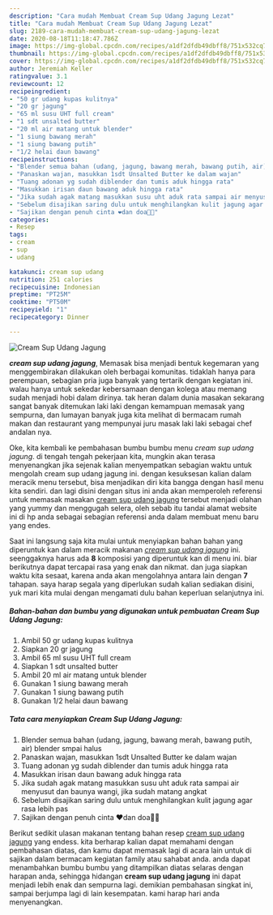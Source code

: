 ```yaml
---
description: "Cara mudah Membuat Cream Sup Udang Jagung Lezat"
title: "Cara mudah Membuat Cream Sup Udang Jagung Lezat"
slug: 2189-cara-mudah-membuat-cream-sup-udang-jagung-lezat
date: 2020-08-18T11:18:47.786Z
image: https://img-global.cpcdn.com/recipes/a1df2dfdb49dbff8/751x532cq70/cream-sup-udang-jagung-foto-resep-utama.jpg
thumbnail: https://img-global.cpcdn.com/recipes/a1df2dfdb49dbff8/751x532cq70/cream-sup-udang-jagung-foto-resep-utama.jpg
cover: https://img-global.cpcdn.com/recipes/a1df2dfdb49dbff8/751x532cq70/cream-sup-udang-jagung-foto-resep-utama.jpg
author: Jeremiah Keller
ratingvalue: 3.1
reviewcount: 12
recipeingredient:
- "50 gr udang kupas kulitnya"
- "20 gr jagung"
- "65 ml susu UHT full cream"
- "1 sdt unsalted butter"
- "20 ml air matang untuk blender"
- "1 siung bawang merah"
- "1 siung bawang putih"
- "1/2 helai daun bawang"
recipeinstructions:
- "Blender semua bahan (udang, jagung, bawang merah, bawang putih, air) blender smpai halus"
- "Panaskan wajan, masukkan 1sdt Unsalted Butter ke dalam wajan"
- "Tuang adonan yg sudah diblender dan tumis aduk hingga rata"
- "Masukkan irisan daun bawang aduk hingga rata"
- "Jika sudah agak matang masukkan susu uht aduk rata sampai air menyusut dan baunya wangi, jika sudah matang angkat"
- "Sebelum disajikan saring dulu untuk menghilangkan kulit jagung agar rasa lebih pas"
- "Sajikan dengan penuh cinta ❤️dan doa🤲🏻"
categories:
- Resep
tags:
- cream
- sup
- udang

katakunci: cream sup udang 
nutrition: 251 calories
recipecuisine: Indonesian
preptime: "PT25M"
cooktime: "PT50M"
recipeyield: "1"
recipecategory: Dinner

---
```



![Cream Sup Udang Jagung](https://img-global.cpcdn.com/recipes/a1df2dfdb49dbff8/751x532cq70/cream-sup-udang-jagung-foto-resep-utama.jpg)

<b><i>cream sup udang jagung</i></b>, Memasak bisa menjadi bentuk kegemaran yang menggembirakan dilakukan oleh berbagai komunitas. tidaklah hanya para perempuan, sebagian pria juga banyak yang tertarik dengan kegiatan ini. walau hanya untuk sekedar kebersamaan dengan kolega atau memang sudah menjadi hobi dalam dirinya. tak heran dalam dunia masakan sekarang sangat banyak ditemukan laki laki dengan kemampuan memasak yang sempurna, dan lumayan banyak juga kita melihat di bermacam rumah makan dan restaurant yang mempunyai juru masak laki laki sebagai chef andalan nya.



Oke, kita kembali ke pembahasan bumbu bumbu menu <i>cream sup udang jagung</i>. di tengah tengah pekerjaan kita, mungkin akan terasa menyenangkan jika sejenak kalian menyempatkan sebagian waktu untuk mengolah cream sup udang jagung ini. dengan kesuksesan kalian dalam meracik menu tersebut, bisa menjadikan diri kita bangga dengan hasil menu kita sendiri. dan lagi disini dengan situs ini anda akan memperoleh referensi untuk memasak masakan <u>cream sup udang jagung</u> tersebut menjadi olahan yang yummy dan menggugah selera, oleh sebab itu tandai alamat website ini di hp anda sebagai sebagian referensi anda dalam membuat menu baru yang endes.


Saat ini langsung saja kita mulai untuk menyiapkan bahan bahan yang diperuntuk kan dalam meracik makanan <u><i>cream sup udang jagung</i></u> ini. seenggaknya harus ada <b>8</b> komposisi yang diperuntuk kan di menu ini. biar berikutnya dapat tercapai rasa yang enak dan nikmat. dan juga siapkan waktu kita sesaat, karena anda akan mengolahnya antara lain dengan <b>7</b> tahapan. saya harap segala yang diperlukan sudah kalian sediakan disini, yuk mari kita mulai dengan mengamati dulu bahan keperluan selanjutnya ini.

<!--inarticleads1-->

##### Bahan-bahan dan bumbu yang digunakan untuk pembuatan Cream Sup Udang Jagung:

1. Ambil 50 gr udang kupas kulitnya
1. Siapkan 20 gr jagung
1. Ambil 65 ml susu UHT full cream
1. Siapkan 1 sdt unsalted butter
1. Ambil 20 ml air matang untuk blender
1. Gunakan 1 siung bawang merah
1. Gunakan 1 siung bawang putih
1. Gunakan 1/2 helai daun bawang




<!--inarticleads2-->

##### Tata cara menyiapkan Cream Sup Udang Jagung:

1. Blender semua bahan (udang, jagung, bawang merah, bawang putih, air) blender smpai halus
1. Panaskan wajan, masukkan 1sdt Unsalted Butter ke dalam wajan
1. Tuang adonan yg sudah diblender dan tumis aduk hingga rata
1. Masukkan irisan daun bawang aduk hingga rata
1. Jika sudah agak matang masukkan susu uht aduk rata sampai air menyusut dan baunya wangi, jika sudah matang angkat
1. Sebelum disajikan saring dulu untuk menghilangkan kulit jagung agar rasa lebih pas
1. Sajikan dengan penuh cinta ❤️dan doa🤲🏻




Berikut sedikit ulasan makanan tentang bahan resep <u>cream sup udang jagung</u> yang endess. kita berharap kalian dapat memahami dengan pembahasan diatas, dan kamu dapat memasak lagi di acara lain untuk di sajikan dalam bermacam kegiatan family atau sahabat anda. anda dapat menambahkan bumbu bumbu yang ditampilkan diatas selaras dengan harapan anda, sehingga hidangan <b>cream sup udang jagung</b> ini dapat menjadi lebih enak dan sempurna lagi. demikian pembahasan singkat ini, sampai berjumpa lagi di lain kesempatan. kami harap hari anda menyenangkan.
